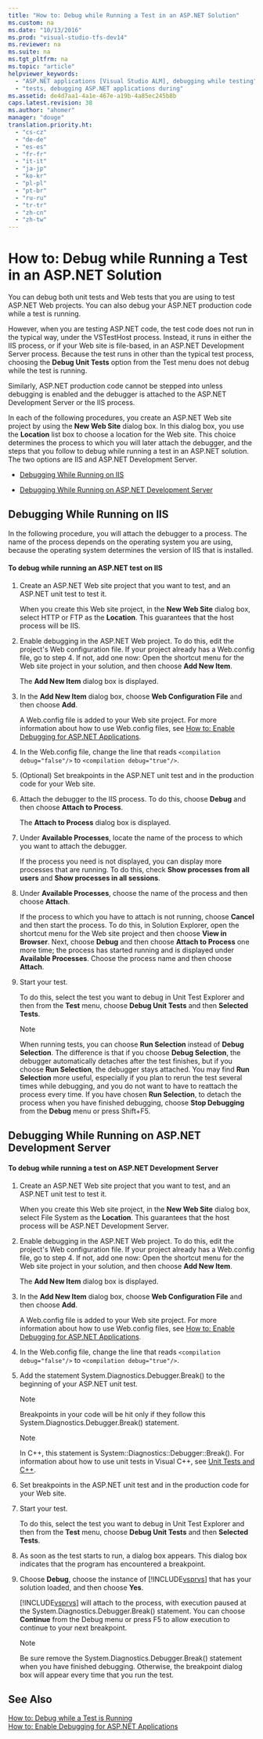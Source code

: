 ```yaml
---
title: "How to: Debug while Running a Test in an ASP.NET Solution"
ms.custom: na
ms.date: "10/13/2016"
ms.prod: "visual-studio-tfs-dev14"
ms.reviewer: na
ms.suite: na
ms.tgt_pltfrm: na
ms.topic: "article"
helpviewer_keywords: 
  - "ASP.NET applications [Visual Studio ALM], debugging while testing"
  - "tests, debugging ASP.NET applications during"
ms.assetid: de4d7aa1-4a1e-467e-a19b-4a85ec245b8b
caps.latest.revision: 38
ms.author: "ahomer"
manager: "douge"
translation.priority.ht: 
  - "cs-cz"
  - "de-de"
  - "es-es"
  - "fr-fr"
  - "it-it"
  - "ja-jp"
  - "ko-kr"
  - "pl-pl"
  - "pt-br"
  - "ru-ru"
  - "tr-tr"
  - "zh-cn"
  - "zh-tw"
---
```

# How to: Debug while Running a Test in an ASP.NET Solution
You can debug both unit tests and Web tests that you are using to test ASP.NET Web projects. You can also debug your ASP.NET production code while a test is running.  
  
 However, when you are testing ASP.NET code, the test code does not run in the typical way, under the VSTestHost process. Instead, it runs in either the IIS process, or if your Web site is file-based, in an ASP.NET Development Server process. Because the test runs in other than the typical test process, choosing the **Debug Unit Tests** option from the Test menu does not debug while the test is running.  
  
 Similarly, ASP.NET production code cannot be stepped into unless debugging is enabled and the debugger is attached to the ASP.NET Development Server or the IIS process.  
  
 In each of the following procedures, you create an ASP.NET Web site project by using the **New Web Site** dialog box. In this dialog box, you use the **Location** list box to choose a location for the Web site. This choice determines the process to which you will later attach the debugger, and the steps that you follow to debug while running a test in an ASP.NET solution. The two options are IIS and ASP.NET Development Server.  
  
-   [Debugging While Running on IIS](#DebuggingOnIIS)  
  
-   [Debugging While Running on ASP.NET Development Server](#DebuggingOnCassini)  
  
##  <a name="DebuggingOnIIS"></a> Debugging While Running on IIS  
 In the following procedure, you will attach the debugger to a process. The name of the process depends on the operating system you are using, because the operating system determines the version of IIS that is installed.  
  
#### To debug while running an ASP.NET test on IIS  
  
1.  Create an ASP.NET Web site project that you want to test, and an ASP.NET unit test to test it.  
  
     When you create this Web site project, in the **New Web Site** dialog box, select HTTP or FTP as the **Location**. This guarantees that the host process will be IIS.  
  
2.  Enable debugging in the ASP.NET Web project. To do this, edit the project's Web configuration file. If your project already has a Web.config file, go to step 4. If not, add one now: Open the shortcut menu for the Web site project in your solution, and then choose **Add New Item**.  
  
     The **Add New Item** dialog box is displayed.  
  
3.  In the **Add New Item** dialog box, choose **Web Configuration File** and then choose **Add**.  
  
     A Web.config file is added to your Web site project. For more information about how to use Web.config files, see [How to: Enable Debugging for ASP.NET Applications](http://go.microsoft.com/fwlink/?LinkId=55486).  
  
4.  In the Web.config file, change the line that reads `<compilation debug="false"/>` to `<compilation debug="true"/>`.  
  
5.  (Optional) Set breakpoints in the ASP.NET unit test and in the production code for your Web site.  
  
6.  Attach the debugger to the IIS process. To do this, choose **Debug** and then choose **Attach to Process**.  
  
     The **Attach to Process** dialog box is displayed.  
  
7.  Under **Available Processes**, locate the name of the process to which you want to attach the debugger.  
  
     If the process you need is not displayed, you can display more processes that are running. To do this, check **Show processes from all users** and **Show processes in all sessions**.  
  
8.  Under **Available Processes**, choose the name of the process and then choose **Attach**.  
  
     If the process to which you have to attach is not running, choose **Cancel** and then start the process. To do this, in Solution Explorer, open the shortcut menu for the Web site project and then choose **View in Browser**. Next, choose **Debug** and then choose **Attach to Process** one more time; the process has started running and is displayed under **Available Processes**. Choose the process name and then choose **Attach**.  
  
9. Start your test.  
  
     To do this, select the test you want to debug in Unit Test Explorer and then from the **Test** menu, choose **Debug Unit Tests** and then **Selected Tests**.  
  
    > [!NOTE]
    >  When running tests, you can choose **Run Selection** instead of **Debug Selection**. The difference is that if you choose **Debug Selection**, the debugger automatically detaches after the test finishes, but if you choose **Run Selection**, the debugger stays attached. You may find **Run Selection** more useful, especially if you plan to rerun the test several times while debugging, and you do not want to have to reattach the process every time. If you have chosen **Run Selection**, to detach the process when you have finished debugging, choose **Stop Debugging** from the **Debug** menu or press Shift+F5.  
  
##  <a name="DebuggingOnCassini"></a> Debugging While Running on ASP.NET Development Server  
  
#### To debug while running a test on ASP.NET Development Server  
  
1.  Create an ASP.NET Web site project that you want to test, and an ASP.NET unit test to test it.  
  
     When you create this Web site project, in the **New Web Site** dialog box, select File System as the **Location**. This guarantees that the host process will be ASP.NET Development Server.  
  
2.  Enable debugging in the ASP.NET Web project. To do this, edit the project's Web configuration file. If your project already has a Web.config file, go to step 4. If not, add one now: Open the shortcut menu for the Web site project in your solution, and then choose **Add New Item**.  
  
     The **Add New Item** dialog box is displayed.  
  
3.  In the **Add New Item** dialog box, choose **Web Configuration File** and then choose **Add**.  
  
     A Web.config file is added to your Web site project. For more information about how to use Web.config files, see [How to: Enable Debugging for ASP.NET Applications](http://go.microsoft.com/fwlink/?LinkId=55486).  
  
4.  In the Web.config file, change the line that reads `<compilation debug="false"/>` to `<compilation debug="true"/>`.  
  
5.  Add the statement System.Diagnostics.Debugger.Break() to the beginning of your ASP.NET unit test.  
  
    > [!NOTE]
    >  Breakpoints in your code will be hit only if they follow this System.Diagnostics.Debugger.Break() statement.  
  
    > [!NOTE]
    >  In C++, this statement is System::Diagnostics::Debugger::Break(). For information about how to use unit tests in Visual C++, see [Unit Tests and C++](http://msdn.microsoft.com/en-us/ad1c13ee-e2a8-4601-b5c4-de7e38e7907a).  
  
6.  Set breakpoints in the ASP.NET unit test and in the production code for your Web site.  
  
7.  Start your test.  
  
     To do this, select the test you want to debug in Unit Test Explorer and then from the **Test** menu, choose **Debug Unit Tests** and then **Selected Tests**.  
  
8.  As soon as the test starts to run, a dialog box appears. This dialog box indicates that the program has encountered a breakpoint.  
  
9. Choose **Debug**, choose the instance of [!INCLUDE[vsprvs](../codequality/includes/vsprvs_md.md)] that has your solution loaded, and then choose **Yes**.  
  
     [!INCLUDE[vsprvs](../codequality/includes/vsprvs_md.md)] will attach to the process, with execution paused at the System.Diagnostics.Debugger.Break() statement. You can choose **Continue** from the Debug menu or press F5 to allow execution to continue to your next breakpoint.  
  
    > [!NOTE]
    >  Be sure remove the System.Diagnostics.Debugger.Break() statement when you have finished debugging. Otherwise, the breakpoint dialog box will appear every time that you run the test.  
  
## See Also  
 [How to: Debug while a Test is Running](../test/how-to--debug-while-a-test-is-running.md)   
 [How to: Enable Debugging for ASP.NET Applications](http://go.microsoft.com/fwlink/?LinkId=55486)